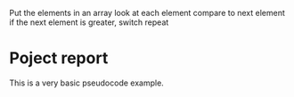 Put the elements in an array
look at each element
compare to next element
if the next element is greater, switch
repeat

# Poject report

This is a very basic pseudocode example.
